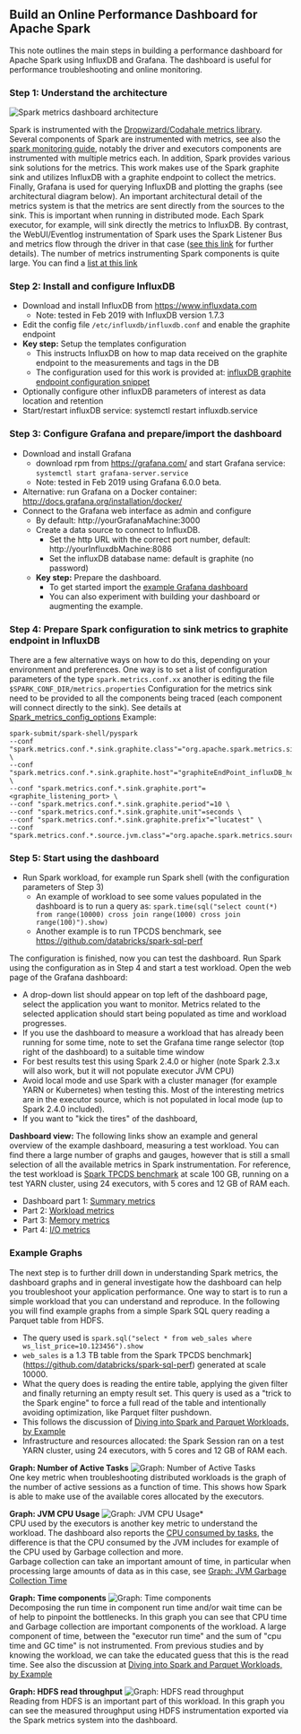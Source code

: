 ## Build an Online Performance Dashboard for Apache Spark

This note outlines the main steps in building a performance dashboard for Apache Spark
using InfluxDB and Grafana. The dashboard is useful for performance troubleshooting and
online monitoring. 

### Step 1: Understand the architecture
![Spark metrics dashboard architecture](images/Spark_metrics_dashboard_arch.PNG "Spark metrics dashboard architecture")

Spark is instrumented with the [Dropwizard/Codahale metrics library](https://metrics.dropwizard.io).
Several components of Spark are instrumented with metrics, see also the 
[spark monitoring guide](https://spark.apache.org/docs/latest/monitoring.html#metrics), 
notably the driver and executors components are instrumented with multiple metrics each.
In addition, Spark provides various sink solutions for the metrics. 
This work makes use of the Spark graphite sink and utilizes InfluxDB with a graphite 
endpoint to collect the metrics. Finally, Grafana is used for querying InfluxDB and 
plotting the graphs (see architectural diagram below).
An important architectural detail of the metrics system is that the metrics are sent directly
from the sources to the sink. This is important when running in distributed mode.
Each Spark executor, for example, will sink directly the metrics to InfluxDB.
By contrast, the WebUI/Eventlog instrumentation of Spark uses the Spark Listener Bus and metrics
flow through the driver in that case 
([see this link](https://raw.githubusercontent.com/LucaCanali/sparkMeasure/master/docs/sparkMeasure_architecture_diagram.png)
for further details).
The number of metrics instrumenting Spark components is quite large. 
You can find a [list at this link](Spark_dropwizard_metrics_info.md)

### Step 2: Install and configure InfluxDB
- Download and install InfluxDB from https://www.influxdata.com
  - Note: tested in Feb 2019 with InfluxDB version 1.7.3
- Edit the config file `/etc/influxdb/influxdb.conf` and enable the graphite endpoint
- **Key step:** Setup the templates configuration
  - This instructs InfluxDB on how to map data received on the graphite endpoint to the measurements and tags in the DB
  - The configuration used for this work is provided at: [influxDB graphite endpoint configuration snippet](influxdb.conf_GRAPHITE)  
- Optionally configure other influxDB parameters of interest as data location and retention
- Start/restart influxDB service: systemctl restart influxdb.service

###  Step 3: Configure Grafana and prepare/import the dashboard
- Download and install Grafana 
  - download rpm from https://grafana.com/ and start Grafana service: `systemctl start grafana-server.service`
  - Note: tested in Feb 2019 using Grafana 6.0.0 beta.
- Alternative: run Grafana on a Docker container: http://docs.grafana.org/installation/docker/
- Connect to the Grafana web interface as admin and configure
  - By default: http://yourGrafanaMachine:3000
  - Create a data source to connect to InfluxDB. 
    - Set the http URL with the correct port number, default: http://yourInfluxdbMachine:8086
    - Set the influxDB database name: default is graphite (no password)
  - **Key step:** Prepare the dashboard. 
    - To get started import the [example Grafana dashboard](Spark_Perf_Dashboard_v01.json)
    - You can also experiment with building your dashboard or augmenting the example.

### Step 4: Prepare Spark configuration to sink metrics to graphite endpoint in InfluxDB
There are a few alternative ways on how to do this, depending on your environment and preferences.
One way is to set a list of configuration parameters of the type `spark.metrics.conf.xx`
another is editing the file `$SPARK_CONF_DIR/metrics.properties`
Configuration for the metrics sink need to be provided to all the components being traced
(each component will connect directly to the sink).
See details at [Spark_metrics_config_options](Spark_metrics_config_options.md)
Example:  
  ```
  spark-submit/spark-shell/pyspark
  --conf "spark.metrics.conf.*.sink.graphite.class"="org.apache.spark.metrics.sink.GraphiteSink" \
  --conf "spark.metrics.conf.*.sink.graphite.host"="graphiteEndPoint_influxDB_hostName>" \
  --conf "spark.metrics.conf.*.sink.graphite.port"=<graphite_listening_port> \
  --conf "spark.metrics.conf.*.sink.graphite.period"=10 \
  --conf "spark.metrics.conf.*.sink.graphite.unit"=seconds \
  --conf "spark.metrics.conf.*.sink.graphite.prefix"="lucatest" \
  --conf "spark.metrics.conf.*.source.jvm.class"="org.apache.spark.metrics.source.JvmSource"
  ```

### Step 5: Start using the dashboard
- Run Spark workload, for example run Spark shell (with the configuration parameters of Step 3)
  - An example of workload to see some values populated in the dashboard is to run a query as: 
`spark.time(sql("select count(*) from range(10000) cross join range(1000) cross join range(100)").show)`
  - Another example is to run TPCDS benchmark, see https://github.com/databricks/spark-sql-perf

The configuration is finished, now you can test the dashboard.
Run Spark using the configuration as in Step 4 and start a test workload.
Open the web page of the Grafana dashboard:

- A drop-down list should appear on top left of the dashboard page, select the application you want to monitor. 
Metrics related to the selected application should start being populated as time and workload progresses.
- If you use the dashboard to measure a workload that has already been running for some time,
note to set the Grafana time range selector (top right of the dashboard) to a suitable time window
- For best results test this using Spark 2.4.0 or higher
(note Spark 2.3.x will also work, but it will not populate executor JVM CPU)
- Avoid local mode and use Spark with a cluster manager (for example YARN or Kubernetes) when
testing this. Most of the interesting metrics are in the executor source, which is not populated 
in local mode (up to Spark 2.4.0 included). 
- If you want to "kick the tires" of the dashboard, 

**Dashboard view:** The following links show an example and general overview of the example dashboard,
measuring a test workload.
You can find there a large number of graphs and gauges, however that is still a small selection
 of all the available metrics in Spark instrumentation.
For reference, the test workload is 
 [Spark TPCDS benchmark](https://github.com/databricks/spark-sql-perf) at scale 100 GB, running on a test 
 YARN cluster, using 24 executors, with 5 cores and 12 GB of RAM each.
  - Dashboard part 1: [Summary metrics](images/dashboard_part1_summary.PNG)
  - Part 2: [Workload metrics](images/dashboard_part2_workload.PNG)
  - Part 3: [Memory metrics](images/dashboard_part3_memory.PNG)
  - Part 4: [I/O metrics](images/dashboard_part4_IO.PNG)  


### Example Graphs

The next step is to further drill down in understanding Spark metrics, the dashboard graphs
and in general investigate how the dashboard can help you troubleshoot your application
performance. One way to start is to run a simple workload that you can understand and reproduce.
In the following you will find example graphs from a simple Spark SQL query reading a Parquet table from HDFS.
- The query used is `spark.sql("select * from web_sales where ws_list_price=10.123456").show`
- `web_sales` is a 1.3 TB table from the Spark TPCDS benchmark](https://github.com/databricks/spark-sql-perf) generated at scale 10000.
- What the query does is reading the entire table, applying the given filter and finally returning an empty result set.
This query is used as a "trick to the Spark engine" to force a full read of the table and intentionally avoiding optimization, like Parquet filter pushdown. 
- This follows the discussion of [Diving into Spark and Parquet Workloads, by Example](https://db-blog.web.cern.ch/blog/luca-canali/2017-06-diving-spark-and-parquet-workloads-example) 
- Infrastructure and resources allocated: the Spark Session ran on a test YARN cluster,
using 24 executors, with 5 cores and 12 GB of RAM each.

**Graph: Number of Active Tasks**
![Graph: Number of Active Tasks](images/Graph_number_active_tasks.PNG "NUMBER ACTIVE TASKS")  
One key metric when troubleshooting distributed workloads is the graph of the number of active sessions as a
function of time.
This shows how Spark is able to make use of the available cores allocated by the executors.

**Graph: JVM CPU Usage**
![Graph: JVM CPU Usage*](images/Graph_JVM_CPU.PNG "JVM CPU USAGE")    
CPU used by the executors is another key metric to understand the workload.
The dashboard also reports the [CPU consumed by tasks](images/Graph_task_CPU_time.PNG), the difference is that the
CPU consumed by the JVM includes for example of the CPU used by Garbage collection and more.  
Garbage collection can take an important amount of time, in particular when processing large amounts of data
 as in this case, see [Graph: JVM Garbage Collection Time](images/Graph_garbage_collection.PNG "JVM Garbage Collection Time")

**Graph: Time components**
![Graph: Time components](images/Graph_Time_components.PNG "Graph: Time components")  
Decomposing the run time in component run time and/or wait time can be of help to pinpoint the bottlenecks.
In this graph you can see that CPU time and Garbage collection are important components of the workload.
A large component of time, between the "executor run time" and the sum of "cpu time and GC time" is not instrumented.
From previous studies and by knowing the workload, we can take the educated guess that this is the read time.
See also the discussion at [Diving into Spark and Parquet Workloads, by Example](https://db-blog.web.cern.ch/blog/luca-canali/2017-06-diving-spark-and-parquet-workloads-example)

**Graph: HDFS read throughput**
![Graph: HDFS read throughput](images/Graph_HDFS_read_throughput.PNG "HDFS read thorughput")   
Reading from HDFS is an important part of this workload.
In this graph you can see the measured throughput using HDFS instrumentation exported via the Spark metrics system
into the dashboard.

